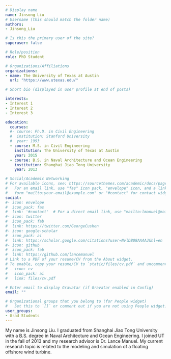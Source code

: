 ```yaml
---
# Display name
name: Jinsong Liu
# Username (this should match the folder name)
authors:
- Jinsong_Liu

# Is this the primary user of the site?
superuser: false

# Role/position
role: PhD Student

# Organizations/Affiliations
organizations:
- name: The University of Texas at Austin
  url: "https://www.utexas.edu/"

# Short bio (displayed in user profile at end of posts)

interests:
- Interest 1
- Interest 2
- Interest 3

education:
  courses:
  #- course: Ph.D. in Civil Engineering
  #  institution: Stanford University
  #  year: 1993
  - course: M.S. in Civil Engineering
    institution: The University of Texas at Austin
    year: 2015
  - course: B.S. in Naval Architecture and Ocean Engineering
    institution: Shanghai Jiao Tong University
    year: 2013

# Social/Academic Networking
# For available icons, see: https://sourcethemes.com/academic/docs/page-builder/#icons
#   For an email link, use "fas" icon pack, "envelope" icon, and a link in the
#   form "mailto:your-email@example.com" or "#contact" for contact widget.
social:
#- icon: envelope
#  icon_pack: fas
#  link: '#contact'  # For a direct email link, use "mailto:lmanuel@mail.utexas.edu".
#- icon: twitter
#  icon_pack: fab
#  link: https://twitter.com/GeorgeCushen
#- icon: google-scholar
#  icon_pack: ai
#  link: https://scholar.google.com/citations?user=NvlDB08AAAAJ&hl=en
#- icon: github
#  icon_pack: fab
#  link: https://github.com/lancemanuel
# Link to a PDF of your resume/CV from the About widget.
# To enable, copy your resume/CV to `static/files/cv.pdf` and uncomment the lines below.
# - icon: cv
#   icon_pack: ai
#   link: files/cv.pdf

# Enter email to display Gravatar (if Gravatar enabled in Config)
email: ""

# Organizational groups that you belong to (for People widget)
#   Set this to `[]` or comment out if you are not using People widget.
user_groups:
- Grad Students
---
```

My name is Jinsong Liu. I graduated from Shanghai Jiao Tong University with a B.S. degree in Naval Architecture and Ocean Engineering. I joined UT in the fall of 2013 and my research advisor is Dr. Lance Manuel. My current research topic is related to the modeling and simulation of a floating offshore wind turbine.
